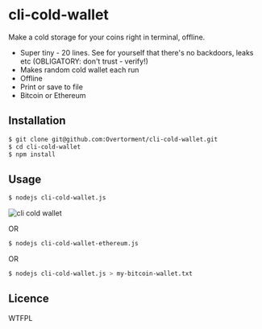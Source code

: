 # cli-cold-wallet

Make a cold storage for your coins right in terminal, offline.

* Super tiny - 20 lines. See for yourself that there's no backdoors, leaks etc (OBLIGATORY: don't trust - verify!)
* Makes random cold wallet each run
* Offline
* Print or save to file
* Bitcoin or Ethereum

## Installation

```bash
$ git clone git@github.com:Overtorment/cli-cold-wallet.git
$ cd cli-cold-wallet
$ npm install
```

## Usage

```bash
$ nodejs cli-cold-wallet.js 
```
![cli cold wallet](https://user-images.githubusercontent.com/1913337/31740872-41a05660-b45b-11e7-88a9-2dcd3890b437.png "Screenshot")

OR

```bash
$ nodejs cli-cold-wallet-ethereum.js 
```

OR

```bash
$ nodejs cli-cold-wallet.js > my-bitcoin-wallet.txt
```

## Licence

WTFPL
